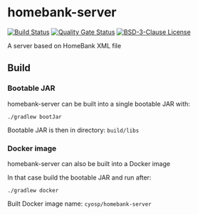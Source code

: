 # homebank-server

[![Build Status](https://travis-ci.com/cyosp/homebank-server.svg?branch=master)](https://travis-ci.com/cyosp/homebank-server)
[![Quality Gate Status](https://sonarcloud.io/api/project_badges/measure?project=homebank-server&metric=alert_status)](https://sonarcloud.io/dashboard?id=homebank-server)
[![BSD-3-Clause License](https://img.shields.io/badge/license-BSD--3--Clause-428F7E.svg)](https://tldrlegal.com/license/bsd-3-clause-license-%28revised%29)

A server based on HomeBank XML file

## Build

### Bootable JAR

homebank-server can be built into a single bootable JAR with:

`./gradlew bootJar`

Bootable JAR is then in directory: `build/libs`

### Docker image

homebank-server can also be built into a Docker image

In that case build the bootable JAR and run after:

`./gradlew docker`

Built Docker image name: `cyosp/homebank-server`
